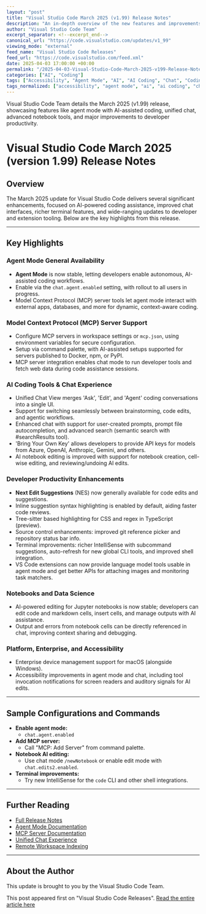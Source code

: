 ```yaml
---
layout: "post"
title: "Visual Studio Code March 2025 (v1.99) Release Notes"
description: "An in-depth overview of the new features and improvements in Visual Studio Code March 2025 (version 1.99). This release brings general availability of agent mode and Model Context Protocol (MCP) server support, unified AI-powered chat, notebook enhancements, Terminal IntelliSense improvements, and more. Learn how the latest changes and AI coding tools help streamline development workflows."
author: "Visual Studio Code Team"
excerpt_separator: <!--excerpt_end-->
canonical_url: "https://code.visualstudio.com/updates/v1_99"
viewing_mode: "external"
feed_name: "Visual Studio Code Releases"
feed_url: "https://code.visualstudio.com/feed.xml"
date: 2025-04-03 17:00:00 +00:00
permalink: "/2025-04-03-Visual-Studio-Code-March-2025-v199-Release-Notes.html"
categories: ["AI", "Coding"]
tags: ["Accessibility", "Agent Mode", "AI", "AI Coding", "Chat", "Coding", "Copilot", "Extension API", "Jupyter Notebook", "MCP", "MCP Servers", "News", "Next Edit Suggestions", "Pylance", "Remote Development", "Source Control", "Terminal IntelliSense", "VS Code"]
tags_normalized: ["accessibility", "agent mode", "ai", "ai coding", "chat", "coding", "copilot", "extension api", "jupyter notebook", "mcp", "mcp servers", "news", "next edit suggestions", "pylance", "remote development", "source control", "terminal intellisense", "vs code"]
---
```


Visual Studio Code Team details the March 2025 (v1.99) release, showcasing features like agent mode with AI-assisted coding, unified chat, advanced notebook tools, and major improvements to developer productivity.<!--excerpt_end-->

# Visual Studio Code March 2025 (version 1.99) Release Notes

## Overview

The March 2025 update for Visual Studio Code delivers several significant enhancements, focused on AI-powered coding assistance, improved chat interfaces, richer terminal features, and wide-ranging updates to developer and extension tooling. Below are the key highlights from this release.

---

## Key Highlights

### Agent Mode General Availability

- **Agent Mode** is now stable, letting developers enable autonomous, AI-assisted coding workflows.
- Enable via the `chat.agent.enabled` setting, with rollout to all users in progress.
- Model Context Protocol (MCP) server tools let agent mode interact with external apps, databases, and more for dynamic, context-aware coding.

### Model Context Protocol (MCP) Server Support

- Configure MCP servers in workspace settings or `mcp.json`, using environment variables for secure configuration.
- Setup via command palette, with AI-assisted setups supported for servers published to Docker, npm, or PyPI.
- MCP server integration enables chat mode to run developer tools and fetch web data during code assistance sessions.

### AI Coding Tools & Chat Experience

- Unified Chat View merges 'Ask', 'Edit', and 'Agent' coding conversations into a single UI.
- Support for switching seamlessly between brainstorming, code edits, and agentic workflows.
- Enhanced chat with support for user-created prompts, prompt file autocompletion, and advanced search (semantic search with #searchResults tool).
- 'Bring Your Own Key' allows developers to provide API keys for models from Azure, OpenAI, Anthropic, Gemini, and others.
- AI notebook editing is improved with support for notebook creation, cell-wise editing, and reviewing/undoing AI edits.

### Developer Productivity Enhancements

- **Next Edit Suggestions** (NES) now generally available for code edits and suggestions.
- Inline suggestion syntax highlighting is enabled by default, aiding faster code reviews.
- Tree-sitter based highlighting for CSS and regex in TypeScript (preview).
- Source control enhancements: improved git reference picker and repository status bar info.
- Terminal improvements: richer IntelliSense with subcommand suggestions, auto-refresh for new global CLI tools, and improved shell integration.
- VS Code extensions can now provide language model tools usable in agent mode and get better APIs for attaching images and monitoring task matchers.

### Notebooks and Data Science

- AI-powered editing for Jupyter notebooks is now stable; developers can edit code and markdown cells, insert cells, and manage outputs with AI assistance.
- Output and errors from notebook cells can be directly referenced in chat, improving context sharing and debugging.

### Platform, Enterprise, and Accessibility

- Enterprise device management support for macOS (alongside Windows).
- Accessibility improvements in agent mode and chat, including tool invocation notifications for screen readers and auditory signals for AI edits.

---

## Sample Configurations and Commands

- **Enable agent mode:**
  - `chat.agent.enabled`
- **Add MCP server:**
  - Call "MCP: Add Server" from command palette.
- **Notebook AI editing:**
  - Use chat mode `/newNotebook` or enable edit mode with `chat.edits2.enabled`.
- **Terminal improvements:**
  - Try new IntelliSense for the `code` CLI and other shell integrations.

---

## Further Reading

- [Full Release Notes](https://code.visualstudio.com/updates/v1_99)
- [Agent Mode Documentation](https://code.visualstudio.com/docs/copilot/chat/chat-agent-mode)
- [MCP Server Documentation](https://code.visualstudio.com/docs/copilot/chat/mcp-servers)
- [Unified Chat Experience](https://code.visualstudio.com/docs/copilot/chat/unified-chat)
- [Remote Workspace Indexing](https://code.visualstudio.com/docs/copilot/reference/workspace-context)

---

## About the Author

This update is brought to you by the Visual Studio Code Team.

This post appeared first on "Visual Studio Code Releases". [Read the entire article here](https://code.visualstudio.com/updates/v1_99)
